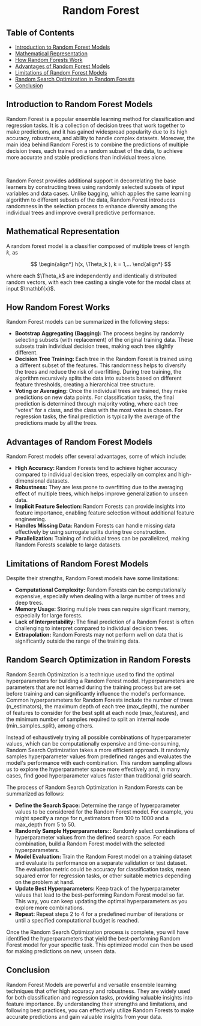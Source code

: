 <h1 align = "center"> Random Forest </h1>
<h2 align = "left"> Table of Contents </h2>
<ul>
  <li> <a href = "#introduction"> Introduction to Random Forest Models </a> </li>
  <li> <a href = "#mathematics"> Mathematical Representation </a> </li>
  <li> <a href = "#how-it-works"> How Random Forests Work </a> </li>
  <li> <a href = "#advantages"> Advantages of Random Forest Models </a> </li>
  <li> <a href = "#limitations"> Limitations of Random Forest Models </a> </li>
  <li> <a href = "#optimization"> Random Search Optimization in Random Forests </a> </li>
  <li> <a href = "#conclusion"> Conclusion </a> </li>
</ul>

<div id = "introduction">
<h2 align = "left"> Introduction to Random Forest Models </h2>
<p>Random Forest is a popular ensemble learning method for classification and regression tasks. It is a collection of decision trees that work together to make predictions, and it has gained widespread popularity due to its high accuracy, robustness, 
and ability to handle complex datasets. Moreover, the main idea behind Random Forest is to combine the predictions of multiple decision trees, each trained on a random subset of the data, to achieve more accurate and stable predictions than individual trees alone.</p>
<br>

<p> Random Forest provides additional support in decorrelating the base learners by constructing trees using randomly selected subsets of input variables and data cases. Unlike bagging, which applies the same learning algorithm to different subsets of the data, Random Forest introduces randomness in the selection process to enhance diversity among the individual trees and improve overall predictive performance.</p>
</div>

<div id = "mathematics">
<h2 align = "left"> Mathematical Representation  </h2>

A random forest model is a classifier composed of multiple trees of length $k$, as

$$
  \begin{align*}
      h(x, \Theta_k ), k = 1,...
  \end{align*}
$$

</div>
<p>where each $\Theta_k$ are independently and identically distributed random vectors, with each tree casting a single vote for the modal class at input $\mathbf{x}$.

</div>



<div id = "how-it-works">
<h2 align = "left"> How Random Forest Works </h2>
Random Forest models can be summarized in the following steps:
<ul>
  <li> <strong> Bootstrap Aggregating (Bagging): </strong> The process begins by randomly selecting subsets (with replacement) of the original training data. These subsets train individual decision trees, making each tree slightly different. </li>
  <li> <strong> Decision Tree Training: </strong> Each tree in the Random Forest is trained using a different subset of the features. This randomness helps to diversify the trees and reduce the risk of overfitting. During tree training, the algorithm 
    recursively splits the data into subsets based on different feature thresholds, creating a hierarchical tree structure. </li>
  <li> <strong> Voting or Averaging: </strong> Once the individual trees are trained, they make predictions on new data points. For classification tasks, the final prediction is determined through majority voting, where each tree "votes" for a class, and the 
    class with the most votes is chosen. For regression tasks, the final prediction is typically the average of the predictions made by all the trees. </li>
</ul>
</div>

<div id = "advantages">
<h2 align = "left"> Advantages of Random Forest Models </h2>
Random Forest models offer several advantages, some of which include:
<ul>
  <li> <strong> High Accuracy: </strong> Random Forests tend to achieve higher accuracy compared to individual decision trees, especially on complex and high-dimensional datasets. </li>
  <li> <strong> Robustness: </strong> They are less prone to overfitting due to the averaging effect of multiple trees, which helps improve generalization to unseen data. </li>
  <li> <strong> Implicit Feature Selection: </strong> Random Forests can provide insights into feature importance, enabling feature selection without additional feature engineering.</li>
  <li> <strong> Handles Missing Data: </strong> Random Forests can handle missing data effectively by using surrogate splits during tree construction. </li>
  <li> <strong> Parallelization: </strong> Training of individual trees can be parallelized, making Random Forests scalable to large datasets. </li>
</ul>
</div>

<div id = "limitations">
<h2 align = "left"> Limitations of Random Forest Models </h2>
Despite their strengths, Random Forest models have some limitations:
<ul>
  <li> <strong> Computational Complexity: </strong> Random Forests can be computationally expensive, especially when dealing with a large number of trees and deep trees. </li>
  <li> <strong> Memory Usage: </strong> Storing multiple trees can require significant memory, especially for large forests. </li>
  <li> <strong> Lack of Interpretability: </strong> The final prediction of a Random Forest is often challenging to interpret compared to individual decision trees. </li>
  <li> <strong> Extrapolation: </strong> Random Forests may not perform well on data that is significantly outside the range of the training data. </li>
</ul>
</div>

<div id = "optimization">
<h2 align = "left"> Random Search Optimization in Random Forests </h2>
Random Search Optimization is a technique used to find the optimal hyperparameters for building a Random Forest model. Hyperparameters are parameters that are not learned during the training process but are set 
before training and can significantly influence the model's performance. Common hyperparameters for Random Forests include the number of trees (n_estimators), the maximum depth of each tree (max_depth), the number 
of features to consider for the best split at each node (max_features), and the minimum number of samples required to split an internal node (min_samples_split), among others.

Instead of exhaustively trying all possible combinations of hyperparameter values, which can be computationally expensive and time-consuming, Random Search Optimization takes a more efficient approach. It randomly 
samples hyperparameter values from predefined ranges and evaluates the model's performance with each combination. This random sampling allows us to explore the hyperparameter space more effectively and, in many 
cases, find good hyperparameter values faster than traditional grid search.

The process of Random Search Optimization in Random Forests can be summarized as follows:
<ul>
  <li> <strong> Define the Search Space: </strong> Determine the range of hyperparameter values to be considered for the Random Forest model. For example, you might specify a range for n_estimators from 100 to 
    1000 and a max_depth from 5 to 50. </li>
  <li> <strong> Randomly Sample Hyperparameters:: </strong> Randomly select combinations of hyperparameter values from the defined search space. For each combination, build a Random Forest model with the selected 
    hyperparameters. </li>
  <li> <strong> Model Evaluation: </strong> Train the Random Forest model on a training dataset and evaluate its performance on a separate validation or test dataset. The evaluation metric could be accuracy for 
    classification tasks, mean squared error for 
    regression tasks, or other suitable metrics depending on the problem at hand. </li>
  <li> <strong> Update Best Hyperparameters: </strong> Keep track of the hyperparameter values that lead to the best-performing Random Forest model so far. This way, you can keep updating the optimal 
    hyperparameters as you explore more combinations. </li>
  <li> <strong> Repeat: </strong> Repeat steps 2 to 4 for a predefined number of iterations or until a specified computational budget is reached. </li>
</ul>

Once the Random Search Optimization process is complete, you will have identified the hyperparameters that yield the best-performing Random Forest model for your specific task. This optimized model can then be 
used for making predictions on new, unseen data.
</div>

<div id = "conclusion">
<h2 align = "left"> Conclusion </h2>
Random Forest Models are powerful and versatile ensemble learning techniques that offer high accuracy and robustness. They are widely used for both classification and regression tasks, providing valuable insights 
into feature importance. By understanding their strengths and limitations, and following best practices, you can effectively utilize Random Forests to make accurate predictions and gain valuable insights from your 
data.
</div>
